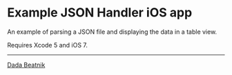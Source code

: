 # Example JSON Handler iOS app

An example of parsing a JSON file and displaying the data in a table view.

Requires Xcode 5 and iOS 7.


***
[Dada Beatnik](http://www.dadabeatnik.com)
